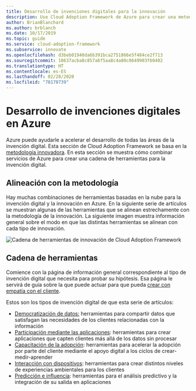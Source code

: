 ```yaml
---
title: Desarrollo de invenciones digitales para la innovación
description: Use Cloud Adoption Framework de Azure para crear una metodología innovadora y una cadena de herramientas para invenciones digitales.
author: BrianBlanchard
ms.author: brblanch
ms.date: 10/17/2019
ms.topic: guide
ms.service: cloud-adoption-framework
ms.subservice: innovate
ms.openlocfilehash: d3beb01940da6b391bca2751866e5f484ce2f713
ms.sourcegitcommit: 10637acba8c857a6f5aa8c4a80c0649903f60402
ms.translationtype: HT
ms.contentlocale: es-ES
ms.lasthandoff: 02/28/2020
ms.locfileid: "78170739"
---
```

# <a name="develop-digital-inventions-in-azure"></a>Desarrollo de invenciones digitales en Azure

Azure puede ayudarle a acelerar el desarrollo de todas las áreas de la invención digital. Esta sección de Cloud Adoption Framework se basa en la [metodología innovadora](../considerations/index.md). En esta sección se muestra cómo combinar servicios de Azure para crear una cadena de herramientas para la invención digital.

## <a name="alignment-to-the-methodology"></a>Alineación con la metodología

Hay muchas combinaciones de herramientas basadas en la nube para la invención digital y la innovación en Azure. En la siguiente serie de artículos se muestran algunas de las herramientas que se alinean estrechamente con la metodología de la innovación. La siguiente imagen muestra información general sobre el modo en que las distintas herramientas se alinean con cada tipo de innovación.

![Cadena de herramientas de innovación de Cloud Adoption Framework](../../_images/innovate/innovate-toolchain.png)

## <a name="toolchain"></a>Cadena de herramientas

Comience con la página de información general correspondiente al tipo de invención digital que necesita para probar su hipótesis. Esa página le servirá de guía sobre la que puede actuar para que pueda [crear con empatía con el cliente](../considerations/build.md).

Estos son los tipos de invención digital de que esta serie de artículos:

- [Democratización de datos:](./data.md) herramientas para compartir datos que satisfagan las necesidades de los clientes relacionadas con la información
- [Participación mediante las aplicaciones](./apps.md): herramientas para crear aplicaciones que capten clientes más allá de los datos sin procesar
- [Capacitación de la adopción](./ci-cd.md): herramientas para acelerar la adopción por parte del cliente mediante el apoyo digital a los ciclos de crear-medir-aprender
- [Interacción con dispositivos](./devices.md): herramientas para crear distintos niveles de experiencias ambientales para los clientes
- [Predicción e influencia](./predict.md): herramientas para el análisis predictivo y la integración de su salida en aplicaciones
